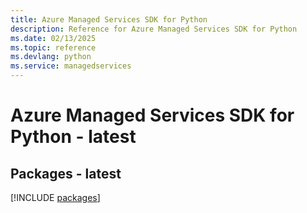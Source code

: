 ```yaml
---
title: Azure Managed Services SDK for Python
description: Reference for Azure Managed Services SDK for Python
ms.date: 02/13/2025
ms.topic: reference
ms.devlang: python
ms.service: managedservices
---
```

# Azure Managed Services SDK for Python - latest
## Packages - latest
[!INCLUDE [packages](managed-services-index.md)]